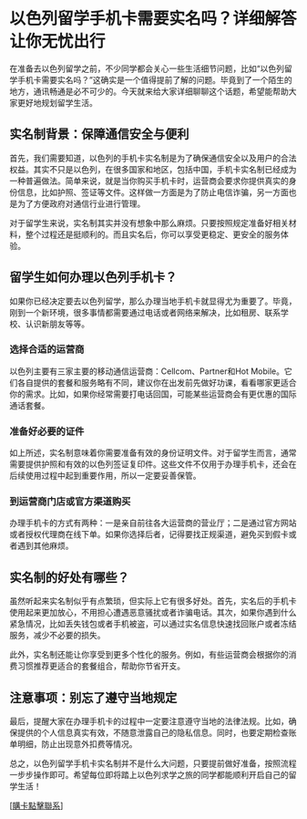 # 以色列留学手机卡需要实名吗？详细解答让你无忧出行

在准备去以色列留学之前，不少同学都会关心一些生活细节问题，比如“以色列留学手机卡需要实名吗？”这确实是一个值得提前了解的问题。毕竟到了一个陌生的地方，通讯畅通是必不可少的。今天就来给大家详细聊聊这个话题，希望能帮助大家更好地规划留学生活。

## 实名制背景：保障通信安全与便利

首先，我们需要知道，以色列的手机卡实名制是为了确保通信安全以及用户的合法权益。其实不只是以色列，在很多国家和地区，包括中国，手机卡实名制已经成为一种普遍做法。简单来说，就是当你购买手机卡时，运营商会要求你提供真实的身份信息，比如护照、签证等文件。这样做一方面是为了防止电信诈骗，另一方面也是为了方便政府对通信行业进行管理。

对于留学生来说，实名制其实并没有想象中那么麻烦。只要按照规定准备好相关材料，整个过程还是挺顺利的。而且实名后，你可以享受更稳定、更安全的服务体验。

## 留学生如何办理以色列手机卡？

如果你已经决定要去以色列留学，那么办理当地手机卡就显得尤为重要了。毕竟，刚到一个新环境，很多事情都需要通过电话或者网络来解决，比如租房、联系学校、认识新朋友等等。

### 选择合适的运营商

以色列主要有三家主要的移动通信运营商：Cellcom、Partner和Hot Mobile。它们各自提供的套餐和服务略有不同，建议你在出发前先做好功课，看看哪家更适合你的需求。比如，如果你经常需要打电话回国，可能某些运营商会有更优惠的国际通话套餐。

### 准备好必要的证件

如上所述，实名制意味着你需要准备有效的身份证明文件。对于留学生而言，通常需要提供护照和有效的以色列签证复印件。这些文件不仅用于办理手机卡，还会在后续使用过程中起到重要作用，所以一定要妥善保管。

### 到运营商门店或官方渠道购买

办理手机卡的方式有两种：一是亲自前往各大运营商的营业厅；二是通过官方网站或者授权代理商在线下单。如果你选择后者，记得要找正规渠道，避免买到假卡或者遇到其他麻烦。

## 实名制的好处有哪些？

虽然听起来实名制似乎有点繁琐，但实际上它有很多好处。首先，实名后的手机卡使用起来更加放心，不用担心遭遇恶意骚扰或者诈骗电话。其次，如果你遇到什么紧急情况，比如丢失钱包或者手机被盗，可以通过实名信息快速找回账户或者冻结服务，减少不必要的损失。

此外，实名制还能让你享受到更多个性化的服务。例如，有些运营商会根据你的消费习惯推荐更适合的套餐组合，帮助你节省开支。

## 注意事项：别忘了遵守当地规定

最后，提醒大家在办理手机卡的过程中一定要注意遵守当地的法律法规。比如，确保提供的个人信息真实有效，不随意泄露自己的隐私信息。同时，也要定期检查账单明细，防止出现意外扣费等情况。

总之，以色列留学手机卡实名制并不是什么大问题，只要提前做好准备，按照流程一步步操作即可。希望每位即将踏上以色列求学之旅的同学都能顺利开启自己的留学生活！

[[購卡點擊聯系](https://t.me/s/esim1088)]